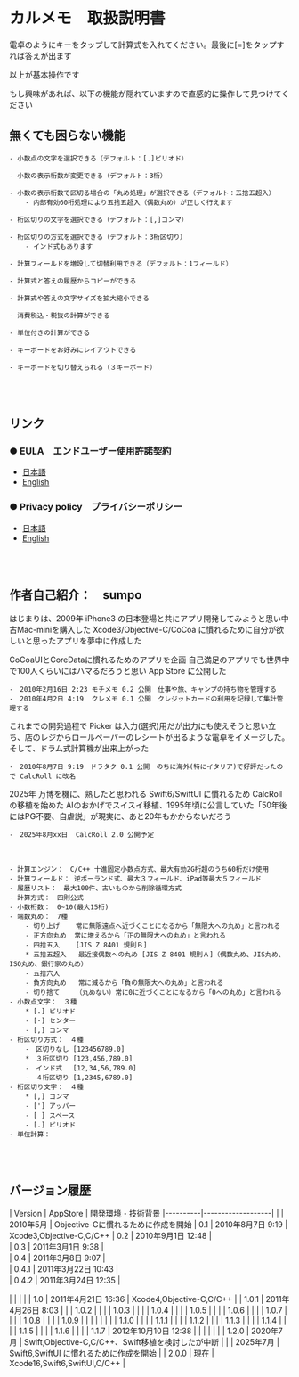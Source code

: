 # カルメモ　取扱説明書

電卓のようにキーをタップして計算式を入れてください。最後に[=]をタップすれば答えが出ます

以上が基本操作です

もし興味があれば、以下の機能が隠れていますので直感的に操作して見つけてください

## 無くても困らない機能
    - 小数点の文字を選択できる（デフォルト：[.]ピリオド）

    - 小数の表示桁数が変更できる（デフォルト：3桁）
        
    - 小数の表示桁数で区切る場合の「丸め処理」が選択できる（デフォルト：五捨五超入）
        - 内部有効60桁処理により五捨五超入（偶数丸め）が正しく行えます

    - 桁区切りの文字を選択できる（デフォルト：[,]コンマ）

    - 桁区切りの方式を選択できる（デフォルト：3桁区切り）
        - インド式もあります

    - 計算フィールドを増設して切替利用できる（デフォルト：1フィールド）
    
    - 計算式と答えの履歴からコピーができる
    
    - 計算式や答えの文字サイズを拡大縮小できる

    - 消費税込・税抜の計算ができる

    - 単位付きの計算ができる

    - キーボードをお好みにレイアウトできる

    - キーボードを切り替えられる（３キーボード）
    
<br><br>

## リンク

### ● EULA　エンドユーザー使用許諾契約

- [日本語](../EULA.md)
- [English](../EULA_en.md)

### ● Privacy policy　プライバシーポリシー

- [日本語](../PrivacyPolicy.md)
- [English](../PrivacyPolicy_en.md)

<br><br>

## 作者自己紹介：　sumpo

はじまりは、2009年 iPhone3 の日本登場と共にアプリ開発してみようと思い中古Mac-miniを購入した
Xcode3/Objective-C/CoCoa に慣れるために自分が欲しいと思ったアプリを夢中に作成した

CoCoaUIとCoreDataに慣れるためのアプリを企画
自己満足のアプリでも世界中で100人くらいにはハマるだろうと思い App Store に公開した

    -　2010年2月16日 2:23 モチメモ 0.2 公開　仕事や旅、キャンプの持ち物を管理する
    -　2010年4月2日 4:19  クレメモ 0.1 公開　クレジットカードの利用を記録して集計管理する

これまでの開発過程で Picker は入力(選択)用だが出力にも使えそうと思い立ち、店のレジからロールペーパーのレシートが出るような電卓をイメージした。そして、ドラム式計算機が出来上がった

    -　2010年8月7日 9:19　ドラタク 0.1 公開　のちに海外(特にイタリア)で好評だったので CalcRoll に改名

2025年 万博を機に、熟したと思われる Swift6/SwiftUI に慣れるため CalcRoll の移植を始めた
AIのおかげでスイスイ移植、1995年頃に公言していた「50年後にはPG不要、自虐説」が現実に、あと20年もかからないだろう

    -　2025年8月xx日  CalcRoll 2.0 公開予定

<br>

    - 計算エンジン：　C/C++ 十進固定小数点方式、最大有効2G桁超のうち60桁だけ使用
    - 計算フィールド： 逆ポーランド式、最大３フィールド、iPad等最大５フィールド
    - 履歴リスト：　最大100件、古いものから削除循環方式
    - 計算方式：　四則公式
    - 小数桁数：　0~10(最大15桁)
    - 端数丸め：　7種
        - 切り上げ    常に無限遠点へ近づくことになるから「無限大への丸め」と言われる
        - 正方向丸め  常に増えるから「正の無限大への丸め」と言われる
        - 四捨五入    [JIS Z 8401 規則Ｂ]
        * 五捨五超入   最近接偶数への丸め [JIS Z 8401 規則Ａ]（偶数丸め、JIS丸め、ISO丸め、銀行家の丸め）
        - 五捨六入    
        - 負方向丸め   常に減るから「負の無限大への丸め」と言われる
        - 切り捨て    （丸めない）常に0に近づくことになるから「0への丸め」と言われる
    - 小数点文字：　３種
        * [.] ピリオド
        - [·] センター
        - [,] コンマ
    - 桁区切り方式：　４種
        -　区切りなし [123456789.0]
        *　３桁区切り [123,456,789.0]
        -　インド式　 [12,34,56,789.0]
        -　４桁区切り [1,2345,6789.0]
    - 桁区切り文字：　４種
        * [,] コンマ
        - ['] アッパー
        - [ ] スペース
        - [.] ピリオド
    - 単位計算：　

<br><br>

## バージョン履歴

| Version | AppStore | 開発環境・技術背景
|----------|-------------------|
|          | 2010年5月            | Objective-Cに慣れるために作成を開始
| 0.1      | 2010年8月7日 9:19    | Xcode3,Objective-C,C/C++ 
| 0.2                 | 2010年9月1日 12:48         |        
| 0.3                 | 2011年3月1日 9:38          |        
| 0.4                 | 2011年3月8日 9:07          |        
| 0.4.1               | 2011年3月22日 10:43        |        
| 0.4.2               | 2011年3月24日 12:35        |        


|                     |         |        |
| 1.0                 | 2011年4月21日 16:36        | Xcode4,Objective-C,C/C++        |
| 1.0.1               | 2011年4月26日 8:03         |        |
| 1.0.2               |         |        |
| 1.0.3               |         |        |
| 1.0.4               |         |        |
| 1.0.5               |         |        |
| 1.0.6               |         |        |
| 1.0.7               |         |        |
| 1.0.8               |         |        |
| 1.0.9               |         |        |
|                     |         |        |
| 1.1.0               |         |        |
| 1.1.1               |         |        |
| 1.1.2               |         |        |
| 1.1.3               |         |        |
| 1.1.4               |         |        |
| 1.1.5               |         |        |
| 1.1.6               |         |        |
| 1.1.7    | 2012年10月10日 12:38 |        |
|          |                     |        |
| 1.2.0    | 2020年7月            | Swift,Objective-C,C/C++、Swift移植を検討したが中断 |
|          | 2025年7月            | Swift6,SwiftUI に慣れるために作成を開始 |
| 2.0.0    | 現在                 | Xcode16,Swift6,SwiftUI,C/C++             |


        
